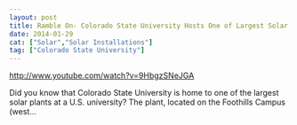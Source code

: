 ```yaml
---
layout: post
title: Ramble On- Colorado State University Hosts One of Largest Solar Plants at a U.S. University
date: 2014-01-29
cat: ["Solar","Solar Installations"]
tag: ["Colorado State University"]
---
```


http://www.youtube.com/watch?v=9HbgzSNeJGA  

Did you know that Colorado State University is home to one of the largest solar plants at a U.S. university? The plant, located on the Foothills Campus (west...